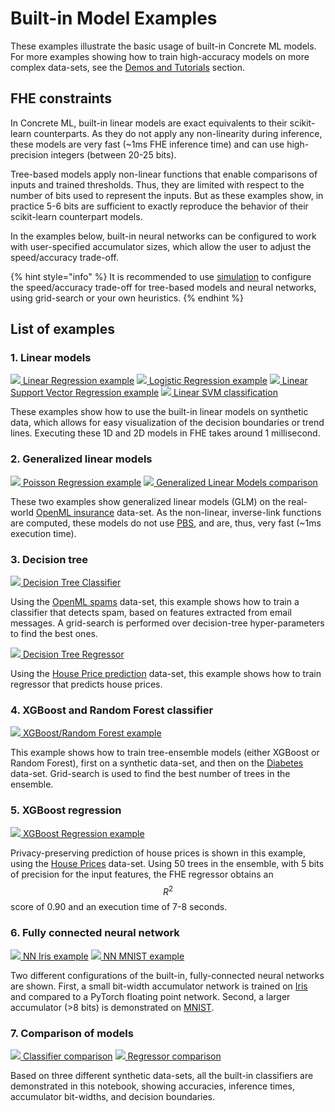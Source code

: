 # Built-in Model Examples

These examples illustrate the basic usage of built-in Concrete ML models. For more examples showing how to train high-accuracy models on more complex data-sets, see the [Demos and Tutorials](showcase.md) section.

## FHE constraints

In Concrete ML, built-in linear models are exact equivalents to their scikit-learn counterparts. As they do not apply any non-linearity during inference, these models are very fast (\~1ms FHE inference time) and can use high-precision integers (between 20-25 bits).

Tree-based models apply non-linear functions that enable comparisons of inputs and trained thresholds. Thus, they are limited with respect to the number of bits used to represent the inputs. But as these examples show, in practice 5-6 bits are sufficient to exactly reproduce the behavior of their scikit-learn counterpart models.

In the examples below, built-in neural networks can be configured to work with user-specified accumulator sizes, which allow the user to adjust the speed/accuracy trade-off.

{% hint style="info" %}
It is recommended to use [simulation](../explanations/compilation.md#fhe-simulation) to configure the speed/accuracy trade-off for tree-based models and neural networks, using grid-search or your own heuristics.
{% endhint %}

## List of examples

### 1. Linear models

[![](../.gitbook/assets/jupyter\_logo.png)   Linear Regression example](../advanced\_examples/LinearRegression.ipynb) [![](../.gitbook/assets/jupyter\_logo.png)   Logistic Regression example](../advanced\_examples/LogisticRegression.ipynb) [![](../.gitbook/assets/jupyter\_logo.png)   Linear Support Vector Regression example](../advanced\_examples/LinearSVR.ipynb) [![](../.gitbook/assets/jupyter\_logo.png)   Linear SVM classification](../advanced\_examples/SVMClassifier.ipynb)

These examples show how to use the built-in linear models on synthetic data, which allows for easy visualization of the decision boundaries or trend lines. Executing these 1D and 2D models in FHE takes around 1 millisecond.

### 2. Generalized linear models

[![](../.gitbook/assets/jupyter\_logo.png)   Poisson Regression example](../advanced\_examples/PoissonRegression.ipynb) [![](../.gitbook/assets/jupyter\_logo.png)   Generalized Linear Models comparison](../advanced\_examples/GLMComparison.ipynb)

These two examples show generalized linear models (GLM) on the real-world [OpenML insurance](https://www.openml.org/d/41214) data-set. As the non-linear, inverse-link functions are computed, these models do not use [PBS](../getting-started/concepts.md#cryptography-concepts), and are, thus, very fast (\~1ms execution time).

### 3. Decision tree

[![](../.gitbook/assets/jupyter\_logo.png)    Decision Tree Classifier](../advanced\_examples/DecisionTreeClassifier.ipynb)

Using the [OpenML spams](https://www.openml.org/d/44) data-set, this example shows how to train a classifier that detects spam, based on features extracted from email messages. A grid-search is performed over decision-tree hyper-parameters to find the best ones.

[![](../.gitbook/assets/jupyter\_logo.png)    Decision Tree Regressor](../advanced\_examples/DecisionTreeRegressor.ipynb)

Using the [House Price prediction](https://www.openml.org/search?type=data\&sort=runs\&id=537) data-set, this example shows how to train regressor that predicts house prices.

### 4. XGBoost and Random Forest classifier

[![](../.gitbook/assets/jupyter\_logo.png)   XGBoost/Random Forest example](../advanced\_examples/XGBClassifier.ipynb)

This example shows how to train tree-ensemble models (either XGBoost or Random Forest), first on a synthetic data-set, and then on the [Diabetes](https://www.openml.org/d/37) data-set. Grid-search is used to find the best number of trees in the ensemble.

### 5. XGBoost regression

[![](../.gitbook/assets/jupyter\_logo.png)   XGBoost Regression example](../advanced\_examples/XGBRegressor.ipynb)

Privacy-preserving prediction of house prices is shown in this example, using the [House Prices](https://www.openml.org/d/43926) data-set. Using 50 trees in the ensemble, with 5 bits of precision for the input features, the FHE regressor obtains an $$R^2$$ score of 0.90 and an execution time of 7-8 seconds.

### 6. Fully connected neural network

[![](../.gitbook/assets/jupyter\_logo.png)   NN Iris example](../advanced\_examples/FullyConnectedNeuralNetwork.ipynb) [![](../.gitbook/assets/jupyter\_logo.png)   NN MNIST example](../advanced\_examples/FullyConnectedNeuralNetworkOnMNIST.ipynb)

Two different configurations of the built-in, fully-connected neural networks are shown. First, a small bit-width accumulator network is trained on [Iris](https://www.openml.org/d/61) and compared to a PyTorch floating point network. Second, a larger accumulator (>8 bits) is demonstrated on [MNIST](http://yann.lecun.com/exdb/mnist/).

### 7. Comparison of models

[![](../.gitbook/assets/jupyter\_logo.png)   Classifier comparison](../advanced\_examples/ClassifierComparison.ipynb) [![](../.gitbook/assets/jupyter\_logo.png)   Regressor comparison](../advanced\_examples/RegressorComparison.ipynb)

Based on three different synthetic data-sets, all the built-in classifiers are demonstrated in this notebook, showing accuracies, inference times, accumulator bit-widths, and decision boundaries.
